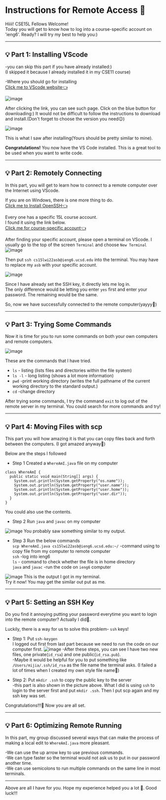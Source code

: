 # Instructions for Remote Access 📖

Hiiii! CSE15L Fellows Welcome! \
Today you will get to know how to log into a course-specific account on 'ieng6'. Ready?
I will try my best to help you:)

___

## 💡 Part 1: Installing VScode
-you can skip this part if you have already installed:)\
(I skipped it because I already installed it in my CSE11 course)


-Where you should go for installing\
[Click me to VScode website👈](https://code.visualstudio.com/)

![image](LabReport1.png)

After clicking the link, you can see such page. Click on the blue button for downloading:) It would not be difficult to follow the instructions to download and install.(Don't forget to choose the version you need😉)


![image](LabReport2.png)

This is what I saw after installing(Yours should be pretty similar to mine).

**Congratulations!** You now have the VS Code installed. This is a great tool to be used when you want to write code.

---

## 💡 Part 2: Remotely Connecting
In this part, you will get to learn how to connect to a remote computer over the Internet using VScode.

If you are on Windows, there is one more thing to do.\
[Click me to Install OpenSSH👈](https://docs.microsoft.com/en-us/windows-server/administration/openssh/openssh_install_firstuse)

Every one has a specific 15L course account.\
I found it using the link below.\
[Click me for course-specific account👈](https://sdacs.ucsd.edu/~icc/index.php)

After finding your specific account, please open a terminal on VScode. I usually go to the top of the screen `Terminal` and choose `New Terminal`
![image](Part2.2.png)

Then put
`ssh cs15lwi22asb@ieng6.ucsd.edu`
into the terminal. You may have to replace my `asb` with your specific account.

![image](Part2.1.png)

Since I have already set the SSH key, it directly lets me log in.\
The only difference would be letting you enter `yes` first and enter your password. The remaining would be the same.

So, now we have successfully connected to the remote computer(yayyy🥳)

---

## 💡 Part 3: Trying Some Commands
Now it is time for you to run some commands on both your own computers and remote computers.

![image](Part3.1.png)

These are the commands that I have tried.
* `ls` - listing (lists files and directories within the file system)
* `ls -l` - long listing (shows a lot more information)
* `pwd` -print working directory (writes the full pathname of the current working directory to the standard output.)
* `cd` -change directory

After trying some commands, I try the command `exit` to log out of the remote server in my terminal. You could search for more commands and try!

---
## 💡 Part 4: Moving Files with scp
This part you will how amazing it is that you can copy files back and forth between the computers. (I got amazed anyway🤣)

Below are the steps I followed
* Step 1 Created a `WhereAmI.java` file on my computer
```
class WhereAmI {
  public static void main(String[] args) {
    System.out.println(System.getProperty("os.name"));
    System.out.println(System.getProperty("user.name"));
    System.out.println(System.getProperty("user.home"));
    System.out.println(System.getProperty("user.dir"));
  }
}
```
You could also use the contents.

* Step 2 Run `java` and `javac` on my computer

![image](part5.1.png)
You probably saw something similar to my output.

* Step 3 Run the below commands\
`scp WhereAmI.java cs15lwi22asb@ieng6.ucsd.edu:~/`
-command using to copy file from my computer to remote computer\
`ssh` -log into ieng6\
`ls` - command to check whether the file is in home directory\
`java` and `javac` -run the code on `ieng6` computer


![image](part5.3.png)
This is the output I got in my terminal.\
Try it now! You may get the similar out put as me.

---
## 💡 Part 5: Setting an SSH Key
Do you find it annoying putting your password everytime you want to login into the remote computer? Actually I did🤪.

Luckily, there is a way for us to solve this problem- `ssh` keys!



* Step 1: Put `ssh-keygen`\
I logged out first from last part because we need to run the code on our computer first.
![image](part6.1.png)
-After these steps, you can see I have two new files, one private(`id_rsa`) and one public(`id_rsa.pub`). \
-Maybe it would be helpful for you to put something like `/Users/mijia/.ssh/id_rsa` as the file name the terminal asks. (I failed a lot of times when I created my own style file name🤪)

* Step 2: Put `mkdir .ssh` to copy the public key to the server\
-this part is also shown in the picture above. What I did is using `ssh` to login to the server first and put `mkdir .ssh`. Then I put scp again and my ssh key was set.

Congratulations!!!🥳 Now you are all set. 

---
## 💡 Part 6: Optimizing Remote Running
In this part, my group discussed several ways that can make the process of making a local edit to `WhereAmI.java` more pleasant.

-We can use the up arrow key to use previous commands.\
-We can type faster so the terminal would not ask us to put in our password another time.\
-We can use semicolons to run multiple commands on the same line in most terminals.

---
Above are all I have for you. Hope my experience helped you a lot 🥰. Good luck!!!






